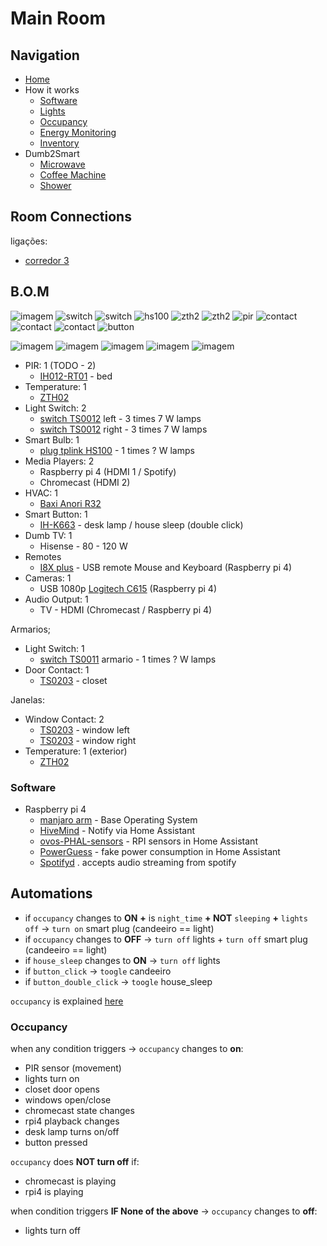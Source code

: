 # Main Room

## Navigation

- [Home](./readme.md)
- How it works
  - [Software](./how/software.md)
  - [Lights](./how/lights.md)
  - [Occupancy](./how/occupancy.md)
  - [Energy Monitoring](./how/energy.md)
  - [Inventory](./how/inventory.md)
- Dumb2Smart
  - [Microwave](./dumb2smart/microwave.md)
  - [Coffee Machine](./dumb2smart/coffee_machine.md)
  - [Shower](./dumb2smart/bath.md)

## Room Connections

ligações:
- [corredor 3](./corredores.md)


## B.O.M

![imagem](https://github.com/JarbasAl/smarthouse/assets/33701864/593af74a-a260-41a5-a778-47e495379cb6)
![switch](https://www.zigbee2mqtt.io/images/devices/TS0012_switch_module.jpg) 
![switch](https://www.zigbee2mqtt.io/images/devices/TS0011_switch_module.jpg) 
![hs100](https://github.com/JarbasAl/smarthouse/assets/33701864/3d4ff7ec-bcb5-47aa-9445-e024a4e34725)
![zth2](https://www.zigbee2mqtt.io/images/devices/ZTH02.jpg)
![zth2](https://www.zigbee2mqtt.io/images/devices/ZTH02.jpg)
![pir](https://www.zigbee2mqtt.io/images/devices/IH012-RT01.jpg)
![contact](https://www.zigbee2mqtt.io/images/devices/TS0203.jpg)
![contact](https://www.zigbee2mqtt.io/images/devices/TS0203.jpg)
![contact](https://www.zigbee2mqtt.io/images/devices/TS0203.jpg)
![button](https://www.zigbee2mqtt.io/images/devices/IH-K663.jpg)

![imagem](https://github.com/JarbasAl/smarthouse/assets/33701864/d24afd4f-9da1-49ef-b683-4665ede887f1)
![imagem](https://github.com/JarbasAl/smarthouse/assets/33701864/50346f0a-e1f8-4ee0-a419-1e65b2e1627d)
![imagem](https://github.com/JarbasAl/smarthouse/assets/33701864/8f8f7a9c-e560-4652-9d3b-784fe844c4df)
![imagem](https://github.com/JarbasAl/smarthouse/assets/33701864/154a1e93-34b0-4408-8ab8-77c51683be78)
![imagem](https://github.com/JarbasAl/smarthouse/assets/33701864/87360c2f-30dc-4607-8469-fab182e4712c)




- PIR: 1   (TODO - 2)
  - [IH012-RT01](https://www.zigbee2mqtt.io/devices/IH012-RT01.html#tuya-ih012-rt01) - bed
- Temperature: 1
  - [ZTH02](https://www.zigbee2mqtt.io/devices/ZTH02.html#tuya-zth02)
- Light Switch: 2
  - [switch TS0012](https://www.zigbee2mqtt.io/devices/TS0012_switch_module.html#tuya-ts0012_switch_module) left - 3 times 7 W lamps
  - [switch TS0012](https://www.zigbee2mqtt.io/devices/TS0012_switch_module.html#tuya-ts0012_switch_module) right - 3 times 7 W lamps
- Smart Bulb: 1
  - [plug tplink HS100](https://www.tp-link.com/pt/home-networking/smart-plug/hs100/) - 1 times ? W lamps
- Media Players: 2
  - Raspberry pi 4  (HDMI 1 / Spotify)
  - Chromecast  (HDMI 2)
- HVAC: 1
  - [Baxi Anori R32](https://www.baxi.pt/produtos/ar-condicionado/um-compartimento/anori-mono-r32)
- Smart Button: 1
  - [IH-K663](https://www.zigbee2mqtt.io/devices/IH-K663.html#tuya-ih-k663) - desk lamp / house sleep (double click)
- Dumb TV: 1
  - Hisense - 80 - 120 W
- Remotes
  - [I8X plus](https://pt.aliexpress.com/item/1005001933350602.html) - USB remote Mouse and Keyboard (Raspberry pi 4)
- Cameras: 1
  - USB 1080p [Logitech C615](https://www.logitech.com/en-us/products/webcams/c615-webcam.960-000733.html) (Raspberry pi 4)
- Audio Output: 1
  - TV - HDMI (Chromecast / Raspberry pi 4)
 
Armarios;
  - Light Switch: 1
    - [switch TS0011](https://www.zigbee2mqtt.io/devices/TS0012_switch_module.html#tuya-ts0011_switch_module) armario - 1 times ? W lamps
  - Door Contact: 1
    - [TS0203](https://www.zigbee2mqtt.io/devices/TS0203.html#tuya-ts0203) - closet

Janelas:
  - Window Contact: 2
    - [TS0203](https://www.zigbee2mqtt.io/devices/TS0203.html#tuya-ts0203) - window left
    - [TS0203](https://www.zigbee2mqtt.io/devices/TS0203.html#tuya-ts0203) - window right
  - Temperature: 1 (exterior)
    - [ZTH02](https://www.zigbee2mqtt.io/devices/ZTH02.html#tuya-zth02)

### Software
- Raspberry pi 4
  - [manjaro arm](https://manjaro.org/download/#ARM) - Base Operating System
  - [HiveMind](https://jarbashivemind.github.io/HiveMind-community-docs/) - Notify via Home Assistant
  - [ovos-PHAL-sensors](https://github.com/OpenVoiceOS/ovos-PHAL-sensors) - RPI sensors in Home Assistant
  - [PowerGuess](https://github.com/OpenJarbas/powerguess) - fake power consumption in Home Assistant
  - [Spotifyd](https://github.com/Spotifyd/spotifyd) . accepts audio streaming from spotify
 
## Automations

- if `occupancy` changes to **ON** **+** is `night_time` **+ NOT** `sleeping` **+** `lights off` -> `turn on` smart plug (candeeiro == light)
- if `occupancy` changes to **OFF** -> `turn off` lights + `turn off` smart plug (candeeiro == light)
- if `house_sleep` changes to **ON** -> `turn off` lights
- if `button_click` -> `toogle` candeeiro
- if `button_double_click` -> `toogle` house_sleep

`occupancy` is explained [here](./how/occupancy.md)
    
### Occupancy

when any condition triggers -> `occupancy` changes to **on**:
- PIR sensor (movement)
- lights turn on
- closet door opens
- windows open/close
- chromecast state changes
- rpi4 playback changes
- desk lamp turns on/off
- button pressed

`occupancy` does **NOT turn off** if:
- chromecast is playing
- rpi4 is playing

when condition triggers **IF None of the above** -> `occupancy` changes to **off**:
- lights turn off
